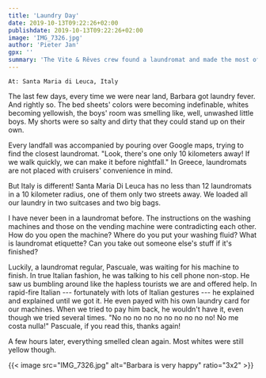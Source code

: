 ```yaml
---
title: 'Laundry Day'
date: 2019-10-13T09:22:26+02:00
publishdate: 2019-10-13T09:22:26+02:00
image: 'IMG_7326.jpg'
author: 'Pieter Jan'
gpx: ''
summary: 'The Vite & Rêves crew found a laundromat and made the most of it thanks to laundromat regular Pascuale.'
---
```


`At: Santa Maria di Leuca, Italy`

The last few days, every time we were near land, Barbara got laundry fever. And rightly so. The bed sheets' colors were becoming indefinable, whites becoming yellowish, the boys' room was smelling like, well, unwashed little boys. My shorts were so salty and dirty that they could stand up on their own.

Every landfall was accompanied by pouring over Google maps, trying to find the closest laundromat. "Look, there's one only 10 kilometers away! If we walk quickly, we can make it before nightfall." In Greece, laundromats are not placed with cruisers' convenience in mind.

But Italy is different! Santa Maria Di Leuca has no less than 12 laundromats in a 10 kilometer radius, one of them only two streets away. We loaded all our laundry in two suitcases and two big bags.

I have never been in a laundromat before. The instructions on the washing machines and those on the vending machine were contradicting each other. How do you open the machine? Where do you put your washing fluid? What is laundromat etiquette? Can you take out someone else's stuff if it's finished?

Luckily, a laundromat regular, Pascuale, was waiting for his machine to finish. In true Italian fashion, he was talking to his cell phone non-stop. He saw us bumbling around like the hapless tourists we are and offered help. In rapid-fire Italian --- fortunately with lots of Italian gestures --- he explained and explained until we got it. He even payed with his own laundry card for our machines. When we tried to pay him back, he wouldn't have it, even though we tried several times. "No no no no no no no no no no! No me costa nulla!" Pascuale, if you read this, thanks again!

A few hours later, everything smelled clean again. Most whites were still yellow though.

{{< image src="IMG_7326.jpg" alt="Barbara is very happy" ratio="3x2" >}}

